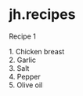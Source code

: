 # jh.recipes
Recipe 1
<p> 1. Chicken breast <br>
2. Garlic <br>
3. Salt <br>
4. Pepper <br>
5. Olive oil <br>
